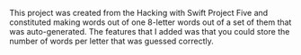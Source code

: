 This project was created from the Hacking with Swift Project Five and constituted making words out of one 8-letter words out of a set of them that was auto-generated. The features that I added was that you could store the number of words per letter that was guessed correctly.
